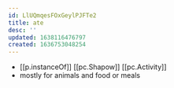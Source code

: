 ```yaml
---
id: LlUQmqesFOxGeylPJFTe2
title: ate
desc: ''
updated: 1638116476797
created: 1636753048254
---
```




- [[p.instanceOf]] [[pc.Shapow]] [[pc.Activity]]
- mostly for animals and food or meals
